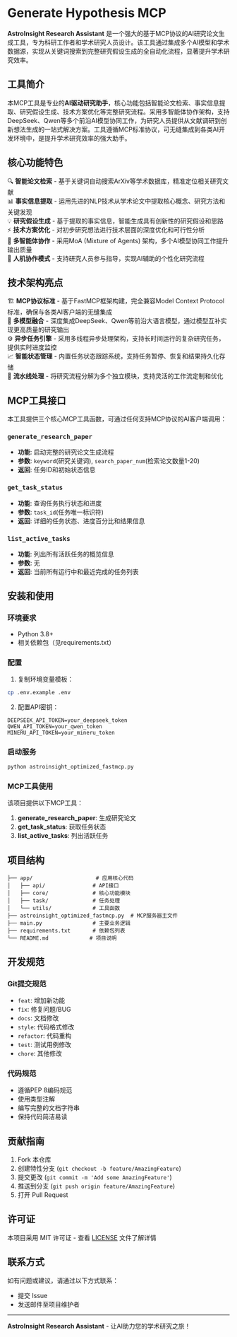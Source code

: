 # Generate Hypothesis MCP

**AstroInsight Research Assistant** 是一个强大的基于MCP协议的AI研究论文生成工具，专为科研工作者和学术研究人员设计。该工具通过集成多个AI模型和学术数据源，实现从关键词搜索到完整研究假设生成的全自动化流程，显著提升学术研究效率。

## 工具简介

本MCP工具是专业的**AI驱动研究助手**，核心功能包括智能论文检索、事实信息提取、研究假设生成、技术方案优化等完整研究流程。采用多智能体协作架构，支持DeepSeek、Qwen等多个前沿AI模型协同工作，为研究人员提供从文献调研到创新想法生成的一站式解决方案。工具遵循MCP标准协议，可无缝集成到各类AI开发环境中，是提升学术研究效率的强大助手。

## 核心功能特色

🔍 **智能论文检索** - 基于关键词自动搜索ArXiv等学术数据库，精准定位相关研究文献  
📊 **事实信息提取** - 运用先进的NLP技术从学术论文中提取核心概念、研究方法和关键发现  
💡 **研究假设生成** - 基于提取的事实信息，智能生成具有创新性的研究假设和思路  
⚡ **技术方案优化** - 对初步研究想法进行技术层面的深度优化和可行性分析  
🤖 **多智能体协作** - 采用MoA (Mixture of Agents) 架构，多个AI模型协同工作提升输出质量  
👥 **人机协作模式** - 支持研究人员参与指导，实现AI辅助的个性化研究流程

## 技术架构亮点

🏗️ **MCP协议标准** - 基于FastMCP框架构建，完全兼容Model Context Protocol标准，确保与各类AI客户端的无缝集成  
🧠 **多模型融合** - 深度集成DeepSeek、Qwen等前沿大语言模型，通过模型互补实现更高质量的研究输出  
⚙️ **异步任务引擎** - 采用多线程异步处理架构，支持长时间运行的复杂研究任务，提供实时进度监控  
📈 **智能状态管理** - 内置任务状态跟踪系统，支持任务暂停、恢复和结果持久化存储  
🔄 **流水线处理** - 将研究流程分解为多个独立模块，支持灵活的工作流定制和优化

## MCP工具接口

本工具提供三个核心MCP工具函数，可通过任何支持MCP协议的AI客户端调用：

### `generate_research_paper`
- **功能**: 启动完整的研究论文生成流程
- **参数**: `keyword`(研究关键词), `search_paper_num`(检索论文数量1-20)
- **返回**: 任务ID和初始状态信息

### `get_task_status` 
- **功能**: 查询任务执行状态和进度
- **参数**: `task_id`(任务唯一标识符)
- **返回**: 详细的任务状态、进度百分比和结果信息

### `list_active_tasks`
- **功能**: 列出所有活跃任务的概览信息  
- **参数**: 无
- **返回**: 当前所有运行中和最近完成的任务列表

## 安装和使用

### 环境要求

- Python 3.8+
- 相关依赖包（见requirements.txt）

### 配置

1. 复制环境变量模板：
```bash
cp .env.example .env
```

2. 配置API密钥：
```
DEEPSEEK_API_TOKEN=your_deepseek_token
QWEN_API_TOKEN=your_qwen_token
MINERU_API_TOKEN=your_mineru_token
```

### 启动服务

```bash
python astroinsight_optimized_fastmcp.py
```

### MCP工具使用

该项目提供以下MCP工具：

1. **generate_research_paper**: 生成研究论文
2. **get_task_status**: 获取任务状态
3. **list_active_tasks**: 列出活跃任务

## 项目结构

```
├── app/                    # 应用核心代码
│   ├── api/               # API接口
│   ├── core/              # 核心功能模块
│   ├── task/              # 任务处理
│   └── utils/             # 工具函数
├── astroinsight_optimized_fastmcp.py  # MCP服务器主文件
├── main.py                # 主要业务逻辑
├── requirements.txt       # 依赖包列表
└── README.md             # 项目说明

```

## 开发规范

### Git提交规范

- `feat`: 增加新功能
- `fix`: 修复问题/BUG
- `docs`: 文档修改
- `style`: 代码格式修改
- `refactor`: 代码重构
- `test`: 测试用例修改
- `chore`: 其他修改

### 代码规范

- 遵循PEP 8编码规范
- 使用类型注解
- 编写完整的文档字符串
- 保持代码简洁易读

## 贡献指南

1. Fork 本仓库
2. 创建特性分支 (`git checkout -b feature/AmazingFeature`)
3. 提交更改 (`git commit -m 'Add some AmazingFeature'`)
4. 推送到分支 (`git push origin feature/AmazingFeature`)
5. 打开 Pull Request

## 许可证

本项目采用 MIT 许可证 - 查看 [LICENSE](LICENSE) 文件了解详情

## 联系方式

如有问题或建议，请通过以下方式联系：

- 提交 Issue
- 发送邮件至项目维护者

---

**AstroInsight Research Assistant** - 让AI助力您的学术研究之旅！